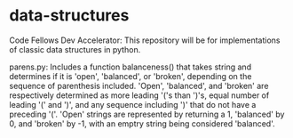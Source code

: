 # data-structures
Code Fellows Dev Accelerator: This repository will be for implementations of classic data structures in python.


parens.py:
Includes a function balanceness() that takes string and determines if it is 'open', 'balanced', or 'broken', depending on the sequence of parenthesis included. 'Open', 'balanced', and 'broken' are respectively determined as more leading '('s than ')'s, equal number of leading '(' and ')', and any sequence including ')' that do not have a preceding '('. 'Open' strings are represented by returning a 1, 'balanced' by 0, and 'broken' by -1, with an emptry string being considered 'balanced'.